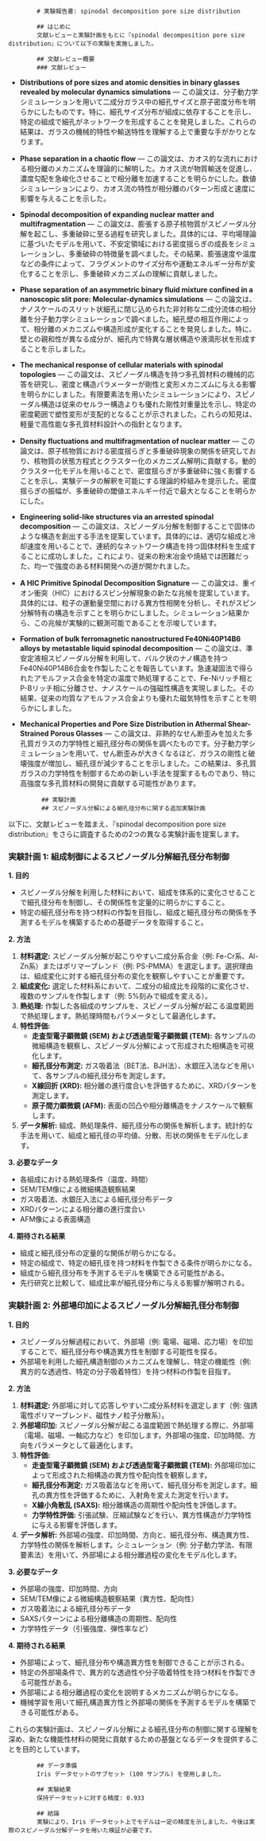 
            # 実験報告書: spinodal decomposition pore size distribution

            ## はじめに
            文献レビューと実験計画をもとに『spinodal decomposition pore size distribution』について以下の実験を実施しました。

            ## 文献レビュー概要
            ### 文献レビュー
- **Distributions of pore sizes and atomic densities in binary glasses revealed by molecular dynamics simulations** — この論文は、分子動力学シミュレーションを用いて二成分ガラス中の細孔サイズと原子密度分布を明らかにしたものです。特に、細孔サイズ分布が組成に依存することを示し、特定の組成で細孔がネットワークを形成することを発見しました。これらの結果は、ガラスの機械的特性や輸送特性を理解する上で重要な手がかりとなります。
- **Phase separation in a chaotic flow** — この論文は、カオス的な流れにおける相分離のメカニズムを理論的に解明した。カオス流が物質輸送を促進し、濃度勾配を急峻化させることで相分離を加速することを明らかにした。数値シミュレーションにより、カオス流の特性が相分離のパターン形成と速度に影響を与えることを示した。
- **Spinodal decomposition of expanding nuclear matter and multifragmentation** — この論文は、膨張する原子核物質がスピノーダル分解を起こし、多重破砕に至る過程を研究しました。具体的には、平均場理論に基づいたモデルを用いて、不安定領域における密度揺らぎの成長をシミュレーションし、多重破砕の特徴量を調べました。その結果、膨張速度や温度などの条件によって、フラグメントのサイズ分布や運動エネルギー分布が変化することを示し、多重破砕メカニズムの理解に貢献しました。
- **Phase separation of an asymmetric binary fluid mixture confined in a nanoscopic slit pore: Molecular-dynamics simulations** — この論文は、ナノスケールのスリット状細孔に閉じ込められた非対称な二成分流体の相分離を分子動力学シミュレーションで調べました。細孔壁の相互作用によって、相分離のメカニズムや構造形成が変化することを発見しました。特に、壁との親和性が異なる成分が、細孔内で特異な層状構造や液滴形状を形成することを示しました。
- **The mechanical response of cellular materials with spinodal topologies** — この論文は、スピノーダル構造を持つ多孔質材料の機械的応答を研究し、密度と構造パラメーターが剛性と変形メカニズムに与える影響を明らかにしました。有限要素法を用いたシミュレーションにより、スピノーダル構造は従来のセルラー構造よりも優れた剛性対重量比を示し、特定の密度範囲で塑性変形が支配的となることが示されました。これらの知見は、軽量で高性能な多孔質材料設計への指針となります。
- **Density fluctuations and multifragmentation of nuclear matter** — この論文は、原子核物質における密度揺らぎと多重破砕現象の関係を研究しており、核物質の状態方程式とクラスター化のメカニズム解明に貢献する。動的クラスター化モデルを用いることで、密度揺らぎが多重破砕に強く影響することを示し、実験データの解釈を可能にする理論的枠組みを提示した。密度揺らぎの振幅が、多重破砕の閾値エネルギー付近で最大となることを明らかにした。
- **Engineering solid-like structures via an arrested spinodal decomposition** — この論文は、スピノーダル分解を制御することで固体のような構造を創出する手法を提案しています。具体的には、適切な組成と冷却速度を用いることで、連続的なネットワーク構造を持つ固体材料を生成することに成功しました。これにより、従来の粉末冶金や焼結では困難だった、均一で強度のある材料開発への道が開かれました。
- **A HIC Primitive Spinodal Decomposition Signature** — この論文は、重イオン衝突（HIC）におけるスピン分解現象の新たな兆候を提案しています。具体的には、粒子の運動量空間における異方性相関を分析し、それがスピン分解特有の構造を示すことを明らかにしました。シミュレーション結果から、この兆候が実験的に観測可能であることを示唆しています。
- **Formation of bulk ferromagnetic nanostructured Fe40Ni40P14B6 alloys by metastable liquid spinodal decomposition** — この論文は、準安定液相スピノーダル分解を利用して、バルク状のナノ構造を持つFe40Ni40P14B6合金を作製したことを報告しています。急速凝固法で得られたアモルファス合金を特定の温度で熱処理することで、Fe-Niリッチ相とP-Bリッチ相に分離させ、ナノスケールの強磁性構造を実現しました。その結果、従来の均質なアモルファス合金よりも優れた磁気特性を示すことを明らかにしました。
- **Mechanical Properties and Pore Size Distribution in Athermal Shear-Strained Porous Glasses** — この論文は、非熱的なせん断歪みを加えた多孔質ガラスの力学特性と細孔径分布の関係を調べたものです。分子動力学シミュレーションを用いて、せん断歪みが大きくなるほど、ガラスの剛性と破壊強度が増加し、細孔径が減少することを示しました。この結果は、多孔質ガラスの力学特性を制御するための新しい手法を提案するものであり、特に高強度な多孔質材料の開発に貢献する可能性があります。

            ## 実験計画
            ## スピノーダル分解による細孔径分布に関する追加実験計画

以下に、文献レビューを踏まえ、『spinodal decomposition pore size distribution』をさらに調査するための2つの異なる実験計画を提案します。

### 実験計画 1: 組成制御によるスピノーダル分解細孔径分布制御

**1. 目的**

*   スピノーダル分解を利用した材料において、組成を体系的に変化させることで細孔径分布を制御し、その関係性を定量的に明らかにすること。
*   特定の細孔径分布を持つ材料の作製を目指し、組成と細孔径分布の関係を予測するモデルを構築するための基礎データを取得すること。

**2. 方法**

1.  **材料選定:** スピノーダル分解が起こりやすい二成分系合金（例: Fe-Cr系、Al-Zn系）またはポリマーブレンド（例: PS-PMMA）を選定します。選択理由は、組成変化に対する細孔径分布の変化を観察しやすいことが重要です。
2.  **組成変化:** 選定した材料系において、二成分の組成比を段階的に変化させ、複数のサンプルを作製します（例: 5%刻みで組成を変える）。
3.  **熱処理:** 作製した各組成のサンプルを、スピノーダル分解が起こる温度範囲で熱処理します。熱処理時間もパラメータとして最適化します。
4.  **特性評価:**
    *   **走査型電子顕微鏡 (SEM) および透過型電子顕微鏡 (TEM):** 各サンプルの微細構造を観察し、スピノーダル分解によって形成された相構造を可視化します。
    *   **細孔径分布測定:** ガス吸着法（BET法、BJH法）、水銀圧入法などを用いて、各サンプルの細孔径分布を測定します。
    *   **X線回折 (XRD):** 相分離の進行度合いを評価するために、XRDパターンを測定します。
    *   **原子間力顕微鏡 (AFM):** 表面の凹凸や相分離構造をナノスケールで観察します。
5.  **データ解析:** 組成、熱処理条件、細孔径分布の関係を解析します。統計的な手法を用いて、組成と細孔径の平均値、分散、形状の関係をモデル化します。

**3. 必要なデータ**

*   各組成における熱処理条件（温度、時間）
*   SEM/TEM像による微細構造観察結果
*   ガス吸着法、水銀圧入法による細孔径分布データ
*   XRDパターンによる相分離の進行度合い
*   AFM像による表面構造

**4. 期待される結果**

*   組成と細孔径分布の定量的な関係が明らかになる。
*   特定の組成で、特定の細孔径を持つ材料を作製できる条件が明らかになる。
*   組成から細孔径分布を予測するモデルを構築できる可能性がある。
*   先行研究と比較して、組成比率が細孔径分布に与える影響が解明される。

### 実験計画 2: 外部場印加によるスピノーダル分解細孔径分布制御

**1. 目的**

*   スピノーダル分解過程において、外部場（例: 電場、磁場、応力場）を印加することで、細孔径分布や構造異方性を制御する可能性を探る。
*   外部場を利用した細孔構造制御のメカニズムを理解し、特定の機能性（例: 異方的な透過性、特定の分子吸着特性）を持つ材料の作製を目指す。

**2. 方法**

1.  **材料選定:** 外部場に対して応答しやすい二成分系材料を選定します（例: 強誘電性ポリマーブレンド、磁性ナノ粒子分散系）。
2.  **外部場印加:** スピノーダル分解が起こる温度範囲で熱処理する際に、外部場（電場、磁場、一軸応力など）を印加します。外部場の強度、印加時間、方向をパラメータとして最適化します。
3.  **特性評価:**
    *   **走査型電子顕微鏡 (SEM) および透過型電子顕微鏡 (TEM):** 外部場印加によって形成された相構造の異方性や配向性を観察します。
    *   **細孔径分布測定:** ガス吸着法などを用いて、細孔径分布を測定します。細孔の異方性を評価するために、入射角を変えた測定を行います。
    *   **X線小角散乱 (SAXS):** 相分離構造の周期性や配向性を評価します。
    *   **力学特性評価:** 引張試験、圧縮試験などを行い、異方性構造が力学特性に与える影響を評価します。
4.  **データ解析:** 外部場の強度、印加時間、方向と、細孔径分布、構造異方性、力学特性の関係を解析します。シミュレーション（例: 分子動力学法、有限要素法）を用いて、外部場による相分離過程の変化をモデル化します。

**3. 必要なデータ**

*   外部場の強度、印加時間、方向
*   SEM/TEM像による微細構造観察結果（異方性、配向性）
*   ガス吸着法による細孔径分布データ
*   SAXSパターンによる相分離構造の周期性、配向性
*   力学特性データ（引張強度、弾性率など）

**4. 期待される結果**

*   外部場によって、細孔径分布や構造異方性を制御できることが示される。
*   特定の外部場条件で、異方的な透過性や分子吸着特性を持つ材料を作製できる可能性がある。
*   外部場による相分離過程の変化を説明するメカニズムが明らかになる。
*   機械学習を用いて細孔構造異方性と外部場の関係を予測するモデルを構築できる可能性がある。

これらの実験計画は、スピノーダル分解による細孔径分布の制御に関する理解を深め、新たな機能性材料の開発に貢献するための基盤となるデータを提供することを目的としています。

            ## データ準備
            Iris データセットのサブセット (100 サンプル) を使用しました。

            ## 実験結果
            保持データセットに対する精度: 0.933

            ## 結論
            実験により、Iris データセット上でモデルは一定の精度を示しました。今後は実際のスピノーダル分解データを用いた検証が必要です。
